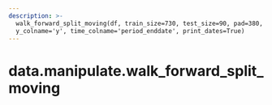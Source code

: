 ```yaml
---
description: >-
  walk_forward_split_moving(df, train_size=730, test_size=90, pad=380,
  y_colname='y', time_colname='period_enddate', print_dates=True)
---
```


# data.manipulate.walk\_forward\_split\_moving

